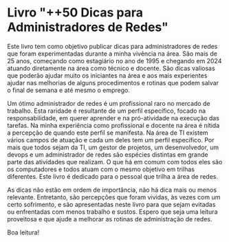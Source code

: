 # Livro "++50 Dicas para Administradores de Redes"


Este livro tem como objetivo publicar dicas para administradores de redes que foram experimentadas durante a minha vivência na área. São mais de 25 anos, começando como estagiário no ano de 1995 e chegando em 2024 atuando diretamente na área como técnico e docente. São dicas valiosas que poderão ajudar muito os iniciantes na área e aos mais experientes ajudar nas melhorias de alguns procedimentos e rotinas que podem salvar o final de semana e até mesmo o emprego. 

Um ótimo administrador de redes é um profissional raro no mercado de trabalho. Esta raridade é resultante de um perfil específico, focado na responsabilidade, em querer aprender e na pró-atividade na execução das tarefas. Na minha experiência como profissional e docente na área é nítida a percepção de quando este perfil se manifesta. Na área de TI existem vários campos de atuação e cada um deles tem um perfil específico. Por mais que todos sejam da TI, um gestor de projetos, um desenvolvedor, um devops e um administrador de redes são espécies distintas em grande parte das atividades que realizam. O que há em comum com todos eles são os computadores e todos atuam com o mesmo objetivo em trilhas diferentes. Este livro é dedicado para o pessoal que trilha a área de redes.

As dicas não estão em ordem de importância, não há dica mais ou menos relevante. Entretanto, são percepções que foram vividas, às vezes com um certo sofrimento, e são apresentadas neste livro para que sejam evitadas ou enfrentadas com menos trabalho e sustos.
Espero que seja uma leitura proveitosa e que ajude a melhorar as rotinas de administração de redes. 

Boa leitura!	
